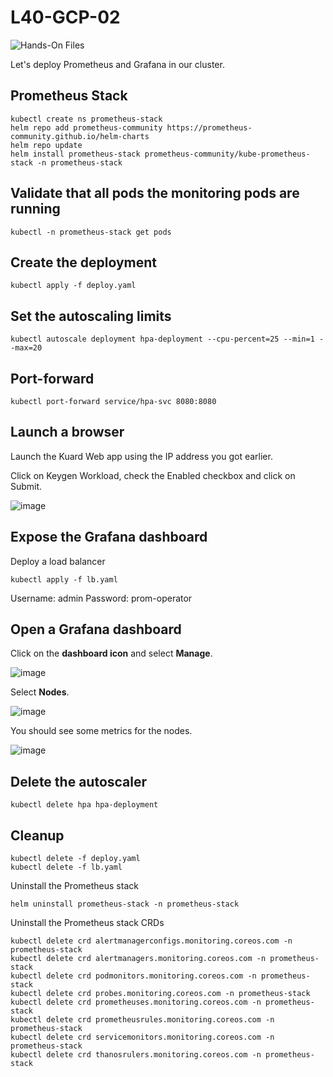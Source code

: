 # L40-GCP-02

![Hands-On Files](https://kubernetesacademy.online/wp-content/uploads/2021/06/checked-files-50px.png)

Let's deploy Prometheus and Grafana in our cluster.

## Prometheus Stack

    kubectl create ns prometheus-stack
    helm repo add prometheus-community https://prometheus-community.github.io/helm-charts
    helm repo update
    helm install prometheus-stack prometheus-community/kube-prometheus-stack -n prometheus-stack

## Validate that all pods the monitoring pods are running

    kubectl -n prometheus-stack get pods     

## Create the deployment

    kubectl apply -f deploy.yaml

## Set the autoscaling limits

    kubectl autoscale deployment hpa-deployment --cpu-percent=25 --min=1 --max=20

## Port-forward

    kubectl port-forward service/hpa-svc 8080:8080   

## Launch a browser

Launch the Kuard Web app using the IP address you got earlier.

Click on Keygen Workload, check the Enabled checkbox and click on Submit.

![image](https://kubernetesacademy.online/wp-content/uploads/2021/08/L40-02-01.png)

## Expose the Grafana dashboard

Deploy a load balancer

    kubectl apply -f lb.yaml

Username: admin
Password: prom-operator

## Open a Grafana dashboard

Click on the **dashboard icon** and select **Manage**.

![image](https://kubernetesacademy.online/wp-content/uploads/2021/08/L40-02-02.png)

Select **Nodes**.

![image](https://kubernetesacademy.online/wp-content/uploads/2021/08/L40-02-03.png)

You should see some metrics for the nodes.

![image](https://kubernetesacademy.online/wp-content/uploads/2021/08/L40-02-04.png)

## Delete the autoscaler

    kubectl delete hpa hpa-deployment

## Cleanup

    kubectl delete -f deploy.yaml
    kubectl delete -f lb.yaml
 
Uninstall the Prometheus stack

    helm uninstall prometheus-stack -n prometheus-stack

Uninstall the Prometheus stack CRDs

    kubectl delete crd alertmanagerconfigs.monitoring.coreos.com -n prometheus-stack
    kubectl delete crd alertmanagers.monitoring.coreos.com -n prometheus-stack
    kubectl delete crd podmonitors.monitoring.coreos.com -n prometheus-stack
    kubectl delete crd probes.monitoring.coreos.com -n prometheus-stack
    kubectl delete crd prometheuses.monitoring.coreos.com -n prometheus-stack
    kubectl delete crd prometheusrules.monitoring.coreos.com -n prometheus-stack
    kubectl delete crd servicemonitors.monitoring.coreos.com -n prometheus-stack
    kubectl delete crd thanosrulers.monitoring.coreos.com -n prometheus-stack

